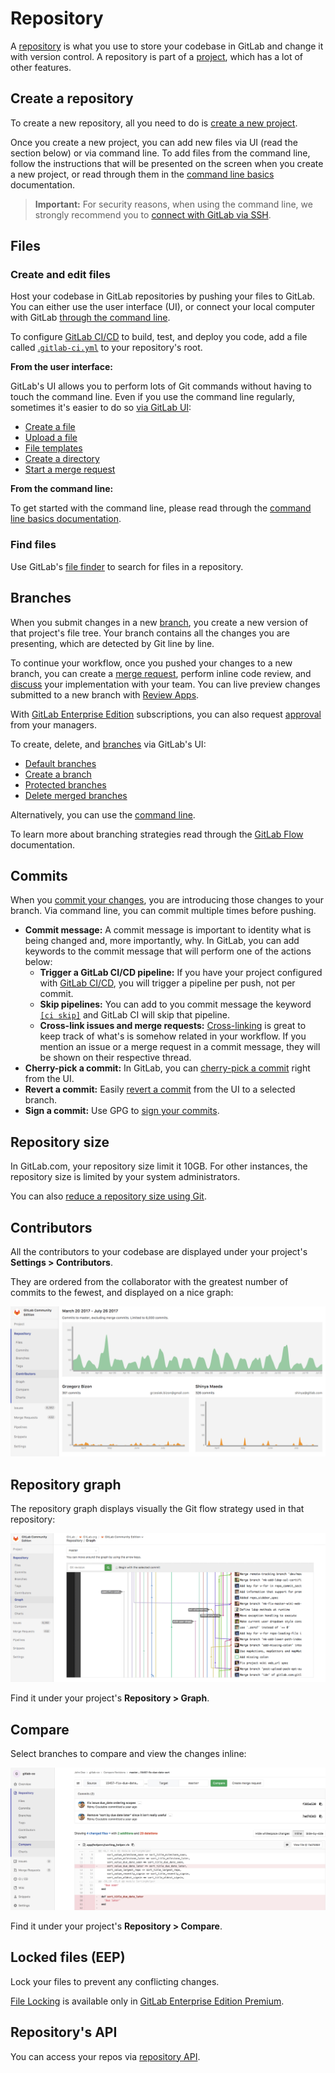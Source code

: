# Repository

A [repository](https://git-scm.com/book/en/v2/Git-Basics-Getting-a-Git-Repository)
is what you use to store your codebase in GitLab and change it with version control.
A repository is part of a [project](../index.md), which has a lot of other features.

## Create a repository

To create a new repository, all you need to do is
[create a new project](../../../gitlab-basics/create-project.md).

Once you create a new project, you can add new files via UI
(read the section below) or via command line.
To add files from the command line, follow the instructions that will
be presented on the screen when you create a new project, or read
through them in the [command line basics](../../../gitlab-basics/start-using-git.md)
documentation.

> **Important:**
For security reasons, when using the command line, we strongly recommend
you to [connect with GitLab via SSH](../../../ssh/README.md).

## Files

### Create and edit files

Host your codebase in GitLab repositories by pushing your files to GitLab.
You can either use the user interface (UI), or connect your local computer
with GitLab [through the command line](../../../gitlab-basics/command-line-commands.md#start-working-on-your-project).

To configure [GitLab CI/CD](../../../ci/README.md) to build, test, and deploy
you code, add a file called [.`gitlab-ci.yml`](../../../ci/quick_start/README.md)
to your repository's root.

**From the user interface:**

GitLab's UI allows you to perform lots of Git commands without having to
touch the command line. Even if you use the command line regularly, sometimes
it's easier to do so [via GitLab UI](web_editor.md):

- [Create a file](web_editor.md#create-a-file)
- [Upload a file](web_editor.md#upload-a-file)
- [File templates](web_editor.md#template-dropdowns)
- [Create a directory](web_editor.md#create-a-directory)
- [Start a merge request](web_editor.md#tips)

**From the command line:**

To get started with the command line, please read through the
[command line basics documentation](../../../gitlab-basics/command-line-commands.md).

### Find files

Use GitLab's [file finder](../../../workflow/file_finder.md) to search for files in a repository.

## Branches

When you submit changes in a new [branch](branches/index.md), you create a new version
of that project's file tree. Your branch contains all the changes
you are presenting, which are detected by Git line by line.

To continue your workflow, once you pushed your changes to a new branch,
you can create a [merge request](../merge_requests/index.md), perform
inline code review, and [discuss](../../discussions/index.md)
your implementation with your team.
You can live preview changes submitted to a new branch with
[Review Apps](../../../ci/review_apps/index.md).

With [GitLab Enterprise Edition](https://about.gitlab.com/gitlab-ee/)
subscriptions, you can also request
[approval](https://docs.gitlab.com/ee/user/project/merge_requests/merge_request_approvals.html#merge-request-approvals) from your managers.

To create, delete, and [branches](branches/index.md) via GitLab's UI:

- [Default branches](branches/index.md#default-branch)
- [Create a branch](web_editor.md#create-a-new-branch)
- [Protected branches](../protected_branches.md#protected-branches)
- [Delete merged branches](branches/index.md#delete-merged-branches)

Alternatively, you can use the
[command line](../../../gitlab-basics/start-using-git.md#create-a-branch).

To learn more about branching strategies read through the
[GitLab Flow](../../../university/training/gitlab_flow.md) documentation.

## Commits

When you [commit your changes](https://git-scm.com/book/en/v2/Git-Basics-Recording-Changes-to-the-Repository),
you are introducing those changes to your branch.
Via command line, you can commit multiple times before pushing.

- **Commit message:**
A commit message is important to identity what is being changed and,
more importantly, why. In GitLab, you can add keywords to the commit
message that will perform one of the actions below:
  - **Trigger a GitLab CI/CD pipeline:**
  If you have your project configured with [GitLab CI/CD](../../../ci/README.md),
  you will trigger a pipeline per push, not per commit.
  - **Skip pipelines:**
  You can add to you commit message the keyword
  [`[ci skip]`](../../../ci/yaml/README.html#skipping-jobs)
  and GitLab CI will skip that pipeline.
  - **Cross-link issues and merge requests:**
  [Cross-linking](../issues/crosslinking_issues.md#from-commit-messages)
  is great to keep track of what's is somehow related in your workflow.
  If you mention an issue or a merge request in a commit message, they will be shown
  on their respective thread.
- **Cherry-pick a commit:**
In GitLab, you can
[cherry-pick a commit](../merge_requests/cherry_pick_changes.md#cherry-picking-a-commit)
right from the UI.
- **Revert a commit:**
Easily [revert a commit](../merge_requests/revert_changes.md#reverting-a-commit)
from the UI to a selected branch.
- **Sign a commit:**
Use GPG to [sign your commits](gpg_signed_commits/index.md).

## Repository size

In GitLab.com, your repository size limit it 10GB. For other instances,
the repository size is limited by your system administrators.

You can also [reduce a repository size using Git](reducing_the_repo_size_using_git.md).

## Contributors

All the contributors to your codebase are displayed under your project's **Settings > Contributors**.

They are ordered from the collaborator with the greatest number
of commits to the fewest, and displayed on a nice graph:

![contributors to code](img/contributors_graph.png)

## Repository graph

The repository graph displays visually the Git flow strategy used in that repository:

![repository Git flow](img/repo_graph.png)

Find it under your project's **Repository > Graph**.

## Compare

Select branches to compare and view the changes inline:

![compare branches](img/compare_branches.png)

Find it under your project's **Repository > Compare**.

## Locked files (EEP)

Lock your files to prevent any conflicting changes.

[File Locking](https://docs.gitlab.com/ee/user/project/file_lock.html) is available only in
[GitLab Enterprise Edition Premium](https://about.gitlab.com/gitlab-ee/).

## Repository's API

You can access your repos via [repository API](../../../api/repositories.md).
